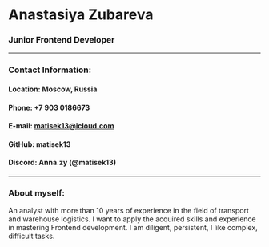# **Anastasiya Zubareva**
### Junior Frontend Developer
---
### **Contact Information:**
#### **Location:** Moscow, Russia
#### **Phone:** +7 903 0186673
#### **E-mail:** matisek13@icloud.com
#### **GitHub:** matisek13
#### **Discord:** Anna.zy (@matisek13)
---
### **About myself:**
An analyst with more than 10 years of experience in the field of transport and warehouse logistics. I want to apply the acquired skills and experience in mastering Frontend development. I am diligent, persistent, I like complex, difficult tasks.
